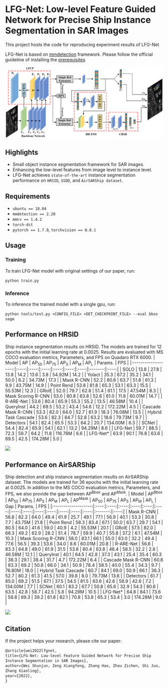 # LFG-Net: Low-level Feature Guided Network for Precise Ship Instance Segmentation in SAR Images
This project hosts the code for reproducing experiment results of LFG-Net  
  
LFG-Net is based on [mmdetection](https://github.com/open-mmlab/mmdetection) framework. Please follow the official guideline of installing the [prerequisites](https://github.com/open-mmlab/mmdetection/blob/master/docs/en/get_started.md/#Installation)  

![](demo/Network_Architecture.png) 
## Highlights
* Small object instance segmentation framework for SAR images. 
* Enhancing the low-level features from image level to instance level.
* LFG-Net achieves `state-of-the-art` instance segmentation performance on `HRSID`, `SSDD`, and `AirSARShip dataset`.
## Requirements
* `ubuntu == 18.04`
* `mmdetection == 2.20`
* `mmcv == 1.4.2`
* `torch-dct`
* `pytorch == 1.7.0`, `torchvision == 0.8.1`
## Usage
### Training 
To train LFG-Net model with original settings of our paper, run:
```
python train.py
```
### Inference
To inference the trained model with a single gpu, run:
```
python tools/test.py <CONFIG_FILE> <DET_CHECKPOINT_FILE> --eval bbox segm
```
## Performance on HRSID
Ship instance segmentation results on HRSID. The models are trained for 12 epochs with the initial learning rate at 0.0025. Results are evaluated with MS COCO evaluation metrics, Parameters, and FPS on Quadaro RTX 6000.
|        Model        |  AP  | AP<sub>50</sub> | AP<sub>75</sub> |  AP<sub>S</sub> |  AP<sub>M</sub> |  AP<sub>L</sub> | Params. |  FPS |
|:-------------------:|:----:|:----:|:----:|:----:|:----:|:----:|:-------:|:----:|
|         SOLO        | 13.8 | 27.8 | 13.8 | 14.2 | 13.6 |  3.8 |  54.92M | 14.2 |
|        Yolact       | 35.3 | 67.2 | 35.2 | 34.1 | 50.0 |  6.2 |  34.73M | 17.3 |
|      Mask R-CNN     | 52.2 | 80.6 | 63.7 | 51.8 | 61.3 |  9.9 |  43.75M | 14.9 |
|      Point Rend     | 53.8 | 81.8 | 65.3 | 53.1 | 63.3 | 15.5 |  55.53M | 12.3 |
|        GRoIE        | 52.0 | 79.7 | 62.8 | 51.4 | 61.1 | 17.5 |  47.54M |  8.3 |
|  Mask Scoring R-CNN | 53.0 | 80.8 | 63.8 | 52.6 | 61.0 | 11.8 |  60.01M | 14.7 |
|      R-ARE-Net      | 53.6 | 80.4 | 65.9 | 55.3 | 55.2 | 13.5 |  46.58M | 10.4 |
|      QueryInst      | 44.2 | 69.5 | 53.2 | 43.4 | 54.6 | 12.2 | 172.22M |  4.5 |
|  Cascade Mask R-CNN | 53.3 | 82.0 | 64.0 | 52.7 | 61.9 | 18.3 |  76.08M | 13.5 |
| Hybrid Task Cascade | 53.6 | 82.3 | 64.7 | 52.8 | 63.2 | 18.6 |  79.73M |  9.7 |
|      Detectors      | 54.1 | 82.4 | 65.5 | 53.3 | 64.2 | 20.7 | 134.00M |  6.3 |
|        SCNet        | 54.4 | 82.4 | 65.9 | 54.1 | 62.1 | 13.2 |  94.29M |  8.6 |
|       LFG-Net       | 59.7 | 88.5 | 72.3 | 59.7 | 64.2 | 11.8 | 116.78M |  6.6 |
|       LFG-Net*      | 63.9 | 90.1 | 76.8 | 63.6 | 69.5 | 42.5 | 174.28M |  5.0 |

![](demo/HRSID_results.png) 
## Performance on AirSARShip
Ship detection and ship instance segmentation results on AirSARShip dataset. The models are trained for 36 epochs with the initial learning rate at 0.0025. In addition to the MS COCO evaluation metrics, Parameters, and FPS, we also provide the gap between AP<sup>Bbox</sup> and AP<sup>Mask</sup>.
|        Model        |  AP<sup>Bbox</sup>  | AP<sub>50</sub> | AP<sub>75</sub> |  AP<sub>S</sub> |  AP<sub>M</sub> |  AP<sub>L</sub> |  AP<sup>Mask</sup>  | AP<sub>50</sub> | AP<sub>75</sub> |  AP<sub>S</sub> |  AP<sub>M</sub> |  AP<sub>L</sub> | Gap | Params. |  FPS |
|:-------------------:|:----:|:----:|:----:|:----:|:----:|:----:|:----:|:----:|:----:|:----:|:----:|:----:|:----:|:-------:|:----:|
|      Mask R-CNN     | 56.8 | 82.2 | 64.0 | 49.4 | 61.9 |  25.7 |  49.1 | 77.1 | 56.9 | 40.1 | 53.3 | 30.8 |  7.7 |  43.75M | 21.8 |
|      Point Rend     | 58.3 | 83.4 | 67.1 | 50.0 | 63.7 |  29.7 |  54.1 | 80.5 | 64.0 | 41.6 | 59.0 | 40.9 |  4.2 |  55.53M | 20.1 |
|        GRoIE        | 57.5 | 82.0 | 66.3 | 49.2 | 62.9 |  28.2 |  51.4 | 78.7 | 59.9 | 40.7 | 55.8 | 37.2 |  6.1 |  47.54M | 10.3 |
|  Mask Scoring R-CNN | 58.0 | 83.1 | 66.1 | 55.0 | 63.0 |  32.2 |  49.4 | 77.6 | 56.5 | 39.3 | 53.6 | 34.0 |  8.6 |  60.01M | 20.8 |
|      R-ARE-Net      | 56.6 | 83.3 | 64.8 | 49.0 | 61.9 |  31.5 |  53.8 | 80.4 | 63.8 | 46.4 | 58.5 | 32.2 |  2.8 |  46.58M | 12.1 |
|      QueryInst      | 40.1 | 64.5 | 42.8 | 37.3 | 43.1 |  25.4 |  35.4 | 60.3 | 38.3 | 29.1 | 38.4 | 31.7 |  4.7 | 172.22M |  6.4 |
|  Cascade Mask R-CNN | 60.6 | 83.3 | 69.2 | 50.8 | 66.0 |  34.1 |  50.9 | 78.4 | 58.5 | 40.0 | 55.4 | 34.3 |  9.7 |  76.80M | 18.0 |
| Hybrid Task Cascade | 60.7 | 84.1 | 69.0 | 50.9 | 66.1 |  36.3 |  52.7 | 80.2 | 61.3 | 41.5 | 57.0 | 39.8 |  8.0 |  79.73M | 13.6 |
|      Detectors      | 61.7 | 85.0 | 69.2 | 51.5 | 67.1 |  37.5 |  54.5 | 81.5 | 63.6 | 42.6 | 58.9 | 42.6 |  7.2 | 134.00M | 7.7 |
|        SCNet        | 60.1 | 83.2 | 67.7 | 50.8 | 65.6 |  32.9 |  54.3 | 80.6 | 63.5 | 42.8 | 58.7 | 42.5 |  5.8 |  94.29M | 10.5 |
|       LFG-Net*      | 64.8 | 84.1 | 73.6 | 58.8 | 69.3 |  39.2 |  61.8 | 82.1 | 70.8 | 53.8 | 65.3 | 53.4 |  3.0 | 174.28M | 9.0 |

![](demo/AirSARShip_results.png) 
## Citation
If the project helps your research, please cite our paper:
```
@article{wei2022lfgnet,
title={LFG-Net: Low-level Feature Guided Network for Precise Ship Instance Segmentation in SAR Images},
author={Wei Shunjun, Zeng Xiangfeng, Zhang Hao, Zhou Zichen, Shi Jun, Zhang Xiaoling},
year={2022},
}
```
